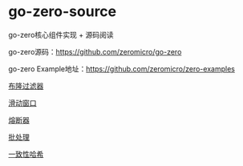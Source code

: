 # go-zero-source
go-zero核心组件实现 + 源码阅读

go-zero源码：https://github.com/zeromicro/go-zero

go-zero Example地址：https://github.com/zeromicro/zero-examples

[布隆过滤器](./bloom)

[滑动窗口](./rollingwindow)

[熔断器](./breaker)

[批处理](./executor)

[一致性哈希](./hash)